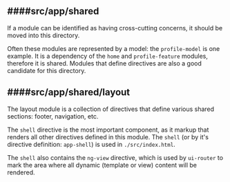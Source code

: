 ####src/app/shared
--------------------------
If a module can be identified as having cross-cutting concerns, it should be moved into this directory.

Often these modules are represented by a model: the `profile-model` is one example. It is a dependency of the `home` and `profile-feature` modules, therefore it is shared.
Modules that define directives are also a good candidate for this directory.


####src/app/shared/layout
--------------------------
The layout module is a collection of directives that define various shared sections: footer, navigation, etc.

The `shell` directive is the most important component, as it markup that renders all other directives defined in this module. The `shell` (or by it's directive definition: `app-shell`) is used in `./src/index.html`.

The `shell` also contains the `ng-view` directive, which is used by `ui-router` to mark the area where all dynamic (template or view) content will be rendered.